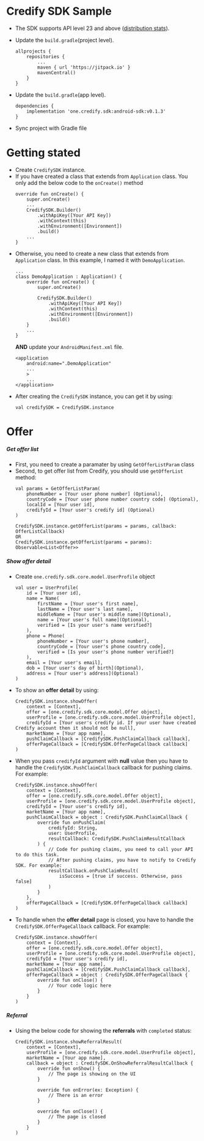 # Credify SDK Sample
- The SDK supports API level 23 and above ([distribution stats](https://developer.android.com/about/dashboards)).
- Update the `build.gradle`(project level). 
    ```
    allprojects {
        repositories {
            ...
            maven { url 'https://jitpack.io' }
            mavenCentral()
        }
    }
    ```

- Update the `build.gradle`(app level).
    ```
    dependencies {
        implementation 'one.credify.sdk:android-sdk:v0.1.3'
    }
    ```
- Sync project with Gradle file    
# Getting stated
  - Create `CredifySDK` instance. 
  - If you have created a class that extends from `Application` class. You only add the below code to the `onCreate()` method
    ```
    override fun onCreate() {
        super.onCreate()
        ...
        CredifySDK.Builder()
            .withApiKey([Your API Key])
            .withContext(this)
            .withEnvironment([Environment])
            .build()
        ...
    }
    ```
  - Otherwise, you need to create a new class that extends from `Application` class. In this example, I named it with `DemoApplication`.
    ```
    ...
    class DemoApplication : Application() {
        override fun onCreate() {
            super.onCreate()
    
            CredifySDK.Builder()
                .withApiKey([Your API Key])
                .withContext(this)
                .withEnvironment([Environment])
                .build()
        }
        ...
    }
    ```
    **AND** update your `AndroidManifest.xml` file.
    ```
    <application
        android:name=".DemoApplication"
        ...
        >
        ...
    </application>
    ```
  - After creating the `CredifySDK` instance, you can get it by using:
    ```
    val credifySDK = CredifySDK.instance
    ```
# Offer
##### Get offer list
  - First, you need to create a paramater by using `GetOfferListParam` class
  - Second, to get offer list from Credify, you should use `getOfferList` method:
    ```
    val params = GetOfferListParam(
        phoneNumber = [Your user phone number] (Optional),
        countryCode = [Your user phone number country code] (Optional),
        localId = [Your user id],
        credifyId = [Your user's credify id] (Optional)
    )
    
    CredifySDK.instance.getOfferList(params = params, callback: OfferListCallback)
    OR
    CredifySDK.instance.getOfferList(params = params): Observable<List<Offer>>
    ```
##### Show offer detail
  - Create `one.credify.sdk.core.model.UserProfile` object
    ```
    val user = UserProfile(
        id = [Your user id],
        name = Name(
            firstName = [Your user's first name],
            lastName = [Your user's last name],
            middleName = [Your user's middle name](Optional),
            name = [Your user's full name](Optional),
            verified = [Is your user's name verified?]
        ),
        phone = Phone(
            phoneNumber = [Your user's phone number],
            countryCode = [Your user's phone country code],
            verified = [Is your user's phone number verified?]
        ),
        email = [Your user's email],
        dob = [Your user's day of birth](Optional),
        address = [Your user's address](Optional)
    )
    ```
  - To show an **offer detail** by using:
    ```
    CredifySDK.instance.showOffer(
        context = [Context],
        offer = [one.credify.sdk.core.model.Offer object],
        userProfile = [one.credify.sdk.core.model.UserProfile object],
        credifyId = [Your user's credify id. If your user have created Credify account then it should not be null],
        marketName = [Your app name],
        pushClaimCallback = [CredifySDK.PushClaimCallback callback],
        offerPageCallback = [CredifySDK.OfferPageCallback callback]
    )
    ```
  - When you pass `credifyId` argument with **null** value then you have to handle the `CredifySDK.PushClaimCallback` callback for pushing claims. For example:
    ```
    CredifySDK.instance.showOffer(
        context = [Context],
        offer = [one.credify.sdk.core.model.Offer object],
        userProfile = [one.credify.sdk.core.model.UserProfile object],
        credifyId = [Your user's credify id],
        marketName = [Your app name],
        pushClaimCallback = object : CredifySDK.PushClaimCallback {
            override fun onPushClaim(
                credifyId: String,
                user: UserProfile,
                resultCallback: CredifySDK.PushClaimResultCallback
            ) {
                // Code for pushing claims, you need to call your API to do this task.
                // After pushing claims, you have to notify to Credify SDK. For example:
                resultCallback.onPushClaimResult(
                    isSuccess = [true if success. Otherwise, pass false]
                )
            }
        },
        offerPageCallback = [CredifySDK.OfferPageCallback callback]
    )
    ```
  - To handle when the **offer detail** page is closed, you have to handle the `CredifySDK.OfferPageCallback` callback. For example:   
    ```
    CredifySDK.instance.showOffer(
        context = [Context],
        offer = [one.credify.sdk.core.model.Offer object],
        userProfile = [one.credify.sdk.core.model.UserProfile object],
        credifyId = [Your user's credify id],
        marketName = [Your app name],
        pushClaimCallback = [CredifySDK.PushClaimCallback callback],
        offerPageCallback = object : CredifySDK.OfferPageCallback {
            override fun onClose() {
                // Your code logic here
            }
        }
    )
    ```
##### Referral
  - Using the below code for showing the **referrals** with `completed` status:
    ```
    CredifySDK.instance.showReferralResult(
        context = [Context],
        userProfile = [one.credify.sdk.core.model.UserProfile object],
        marketName = [Your app name],
        callback = object : CredifySDK.OnShowReferralResultCallback {
            override fun onShow() {
                // The page is showing on the UI
            }

            override fun onError(ex: Exception) {
                // There is an error
            }

            override fun onClose() {
                // The page is closed
            }
        }
    )
    ```